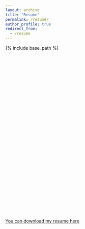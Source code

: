 ```yaml
---
layout: archive
title: "Resume"
permalink: /resume/
author_profile: true
redirect_from:
  - /resume
---
```


{% include base_path %}






<div id="viewer" style="width: 100%; height: 500px;"></div>
<script type="text/javascript" src="https://cloudpdf.io/viewer.min.js"></script>
<script>
  const config = {"documentId":"750bf5fa-23f8-4ea2-89f9-3183a895e57a","darkMode":false,"themeColor":"#55abc6","appBarColored":true,"disableToolbar":false,"disableElements":["sidebar"]};
  CloudPDF(config, document.getElementById('viewer')).then((instance) => {
    
  });
</script>

<!-- 
Go here to upload a new version of my CV:
https://www.embedpdf.com/org/7357/document/3436620a-4753-4b8f-bae8-dbea7d49bace/embed

-->

[You can download my resume here](http://manuelacollis.github.io/files/2024_06_Manuela_R_Collis_Resume.pdf)